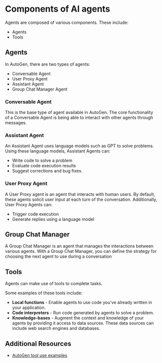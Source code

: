 # Components of AI agents

Agents are composed of various components. These include:

- Agents
- Tools

## Agents

In AutoGen, there are two types of agents:

- Conversable Agent
- User Proxy Agent
- Assistant Agent
- Group Chat Manager Agent

### Conversable Agent

This is the base type of agent available in AutoGen. The core functionality of a Conversable Agent is being able to interact with other agents through messages. 

### Assistant Agent

An Assistant Agent uses language models such as GPT to solve problems. Using these language models, Assistant Agents can:

- Write code to solve a problem
- Evaluate code execution results
- Suggest corrections and bug fixes. 

### User Proxy Agent

A User Proxy agent is an agent that interacts with human users. By default, these agents solicit user input at each turn of the conversation. Additionally, User Proxy Agents can:

- Trigger code execution
- Generate replies using a language model

## Group Chat Manager

A Group Chat Manager is an agent that manages the interactions between various agents. With a Group Chat Manager, you can define the strategy for choosing the next agent to use during a conversation

## Tools

Agents can make use of tools to complete tasks. 

Some examples of these tools include:

- **Local functions** - Enable agents to use code you've already written in your application. 
- **Code interpreters** - Run code generated by agents to solve a problem.
- **Knowledge-bases** - Augment the context and knowledge of your agents by providing it access to data sources. These data sources can include web search engines and databases. 

## Additional Resources

- [AutoGen tool use examples](https://microsoft.github.io/autogen/docs/Examples/#tool-use)
